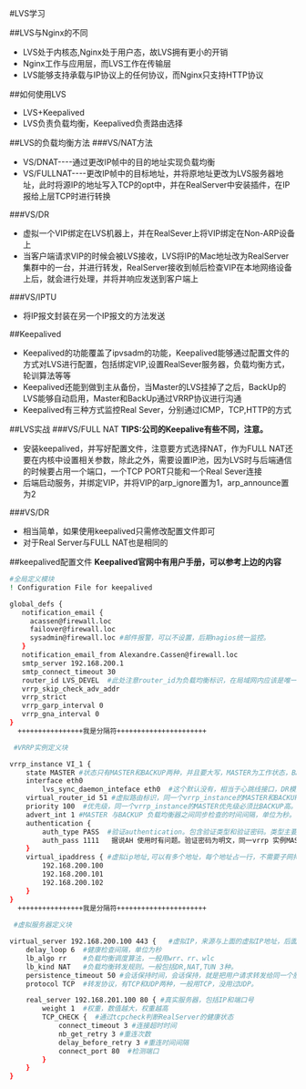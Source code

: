 #LVS学习

##LVS与Nginx的不同
- LVS处于内核态,Nginx处于用户态，故LVS拥有更小的开销
- Nginx工作与应用层，而LVS工作在传输层
- LVS能够支持承载与IP协议上的任何协议，而Nginx只支持HTTP协议

##如何使用LVS
- LVS+Keepalived
- LVS负责负载均衡，Keepalived负责路由选择

##LVS的负载均衡方法
###VS/NAT方法
- VS/DNAT----通过更改IP帧中的目的地址实现负载均衡
- VS/FULLNAT----更改IP帧中的目标地址，并将原地址更改为LVS服务器地址，此时将源IP的地址写入TCP的opt中，并在RealServer中安装插件，在IP报给上层TCP时进行转换

###VS/DR
- 虚拟一个VIP绑定在LVS机器上，并在RealSever上将VIP绑定在Non-ARP设备上
- 当客户端请求VIP的时候会被LVS接收，LVS将IP的Mac地址改为RealServer集群中的一台，并进行转发，RealServer接收到帧后检查VIP在本地网络设备上后，就会进行处理，并将并响应发送到客户端上

###VS/IPTU
- 将IP报文封装在另一个IP报文的方法发送


##Keepalived
- Keepalived的功能覆盖了ipvsadm的功能，Keepalived能够通过配置文件的方式对LVS进行配置，包括绑定VIP,设置RealSever服务器，负载均衡方式，轮训算法等等
- Keepalived还能到做到主从备份，当Master的LVS挂掉了之后，BackUp的LVS能够自动启用，Master和BackUp通过VRRP协议进行沟通
- Keepalived有三种方式监控Real Sever，分别通过ICMP，TCP,HTTP的方式

##LVS实战
###VS/FULL NAT
**TIPS:公司的Keepalive有些不同，注意。**

- 安装keepalived，并写好配置文件，注意要方式选择NAT，作为FULL NAT还要在内核中设置相关参数，除此之外，需要设置IP池，因为LVS时与后端通信的时候要占用一个端口，一个TCP PORT只能和一个Real Sever连接
- 后端启动服务，并绑定VIP，并将VIP的arp_ignore置为1，arp_announce置为2

###VS/DR
- 相当简单，如果使用keepalived只需修改配置文件即可
- 对于Real Server与FULL NAT也是相同的

##keepalived配置文件
**Keepalived官网中有用户手册，可以参考上边的内容**

```bash
#全局定义模块
! Configuration File for keepalived

global_defs {
   notification_email {
     acassen@firewall.loc
     failover@firewall.loc
     sysadmin@firewall.loc #邮件报警，可以不设置，后期nagios统一监控。
   }
   notification_email_from Alexandre.Cassen@firewall.loc
   smtp_server 192.168.200.1
   smtp_connect_timeout 30
   router_id LVS_DEVEL  #此处注意router_id为负载均衡标识，在局域网内应该是唯一的。
   vrrp_skip_check_adv_addr
   vrrp_strict
   vrrp_garp_interval 0
   vrrp_gna_interval 0
}
  ++++++++++++++++我是分隔符++++++++++++++++++++++

 #VRRP实例定义块

vrrp_instance VI_1 {
    state MASTER #状态只有MASTER和BACKUP两种，并且要大写，MASTER为工作状态，BACKUP是备用状态。
    interface eth0
        lvs_sync_daemon_inteface eth0  #这个默认没有，相当于心跳线接口，DR模式用的和上面的接口一样，也可以用机器上的其他网卡eth1，用来防止脑裂。
    virtual_router_id 51 #虚拟路由标识，同一个vrrp_instance的MASTER和BACKUP的vitrual_router_id 是一致的。
    priority 100  #优先级，同一个vrrp_instance的MASTER优先级必须比BACKUP高。
    advert_int 1 #MASTER 与BACKUP 负载均衡器之间同步检查的时间间隔，单位为秒。
    authentication {
        auth_type PASS  #验证authentication。包含验证类型和验证密码。类型主要有PASS、AH 两种，通常使用的类型为PASS，\
        auth_pass 1111   据说AH 使用时有问题。验证密码为明文，同一vrrp 实例MASTER 与BACKUP 使用相同的密码才能正常通信。
    }
    virtual_ipaddress { #虚拟ip地址,可以有多个地址，每个地址占一行，不需要子网掩码，同时这个ip 必须与我们在lvs 客户端设定的vip 相一致！
        192.168.200.100
        192.168.200.101
        192.168.200.102
    }
}
  ++++++++++++++++我是分隔符++++++++++++++++++++++
 
 #虚拟服务器定义块

virtual_server 192.168.200.100 443 {   #虚拟IP，来源与上面的虚拟IP地址，后面加空格加端口号
    delay_loop 6  #健康检查间隔，单位为秒
    lb_algo rr    #负载均衡调度算法，一般用wrr、rr、wlc
    lb_kind NAT   #负载均衡转发规则。一般包括DR,NAT,TUN 3种。
    persistence_timeout 50 #会话保持时间，会话保持，就是把用户请求转发给同一个服务器，不然刚在1上提交完帐号密码，就跳转到另一台服务器2上了。
    protocol TCP  #转发协议，有TCP和UDP两种，一般用TCP，没用过UDP。

    real_server 192.168.201.100 80 { #真实服务器，包括IP和端口号
        weight 1  #权重，数值越大，权重越高 
        TCP_CHECK {  #通过tcpcheck判断RealServer的健康状态
            connect_timeout 3 #连接超时时间
            nb_get_retry 3 #重连次数
            delay_before_retry 3 #重连时间间隔
            connect_port 80  #检测端口
        }
    }
}
```
